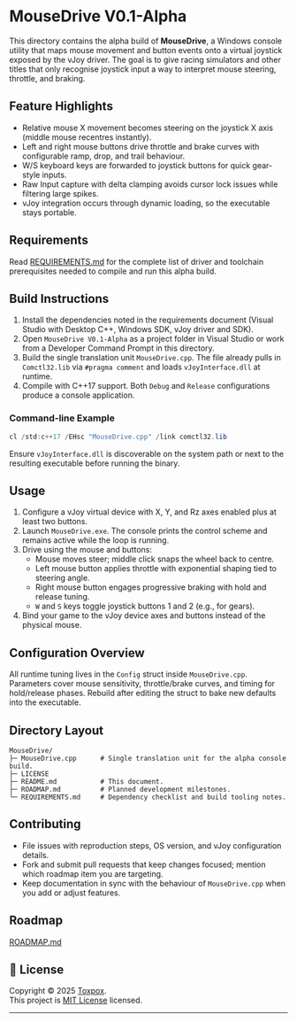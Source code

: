 # MouseDrive V0.1-Alpha

This directory contains the alpha build of **MouseDrive**, a Windows console utility that maps mouse movement and button events onto a virtual joystick exposed by the vJoy driver. The goal is to give racing simulators and other titles that only recognise joystick input a way to interpret mouse steering, throttle, and braking.

## Feature Highlights
- Relative mouse X movement becomes steering on the joystick X axis (middle mouse recentres instantly).
- Left and right mouse buttons drive throttle and brake curves with configurable ramp, drop, and trail behaviour.
- W/S keyboard keys are forwarded to joystick buttons for quick gear-style inputs.
- Raw Input capture with delta clamping avoids cursor lock issues while filtering large spikes.
- vJoy integration occurs through dynamic loading, so the executable stays portable.

## Requirements
Read [REQUIREMENTS.md](REQUIREMENTS.md) for the complete list of driver and toolchain prerequisites needed to compile and run this alpha build.

## Build Instructions
1. Install the dependencies noted in the requirements document (Visual Studio with Desktop C++, Windows SDK, vJoy driver and SDK).
2. Open `MouseDrive V0.1-Alpha` as a project folder in Visual Studio or work from a Developer Command Prompt in this directory.
3. Build the single translation unit `MouseDrive.cpp`. The file already pulls in `Comctl32.lib` via `#pragma comment` and loads `vJoyInterface.dll` at runtime.
4. Compile with C++17 support. Both `Debug` and `Release` configurations produce a console application.

### Command-line Example
```powershell
cl /std:c++17 /EHsc "MouseDrive.cpp" /link comctl32.lib
```
Ensure `vJoyInterface.dll` is discoverable on the system path or next to the resulting executable before running the binary.

## Usage
1. Configure a vJoy virtual device with X, Y, and Rz axes enabled plus at least two buttons.
2. Launch `MouseDrive.exe`. The console prints the control scheme and remains active while the loop is running.
3. Drive using the mouse and buttons:
   - Mouse moves steer; middle click snaps the wheel back to centre.
   - Left mouse button applies throttle with exponential shaping tied to steering angle.
   - Right mouse button engages progressive braking with hold and release tuning.
   - `W` and `S` keys toggle joystick buttons 1 and 2 (e.g., for gears).
4. Bind your game to the vJoy device axes and buttons instead of the physical mouse.

## Configuration Overview
All runtime tuning lives in the `Config` struct inside `MouseDrive.cpp`. Parameters cover mouse sensitivity, throttle/brake curves, and timing for hold/release phases. Rebuild after editing the struct to bake new defaults into the executable.

## Directory Layout
```
MouseDrive/
├─ MouseDrive.cpp      # Single translation unit for the alpha console build.
├─ LICENSE
├─ README.md           # This document.
├─ ROADMAP.md          # Planned development milestones.
└─ REQUIREMENTS.md     # Dependency checklist and build tooling notes.
```

## Contributing
- File issues with reproduction steps, OS version, and vJoy configuration details.
- Fork and submit pull requests that keep changes focused; mention which roadmap item you are targeting.
- Keep documentation in sync with the behaviour of `MouseDrive.cpp` when you add or adjust features.

## Roadmap
[ROADMAP.md](ROADMAP.md) 

## 📝 License

Copyright © 2025 [Toxpox](https://github.com/Toxpox).<br/>
This project is [MIT License](https://github.com/Toxpox/MouseDrive/blob/main/LICENSE) licensed.

***
